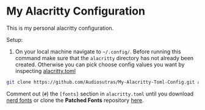 # My Alacritty Configuration

This is my personal alacritty configuration.

Setup:

1. On your local machine navigate to `~/.config/`. Before running this command make sure that the `alacritty` directory has not already been created. Otherwise you can pick choose config values you want by inspecting [alacritty.toml](https://github.com/Audiosutras/My-Alacritty-Toml-Config/blob/main/alacritty.toml)

```bash
git clone https://github.com/Audiosutras/My-Alacritty-Toml-Config.git alacritty
```

Comment out (`#`) the `[fonts]` section in `alacritty.toml` until you download [nerd fonts](https://www.nerdfonts.com/) or clone the **Patched Fonts** repository [here](https://github.com/Audiosutras/Patched-Fonts).

